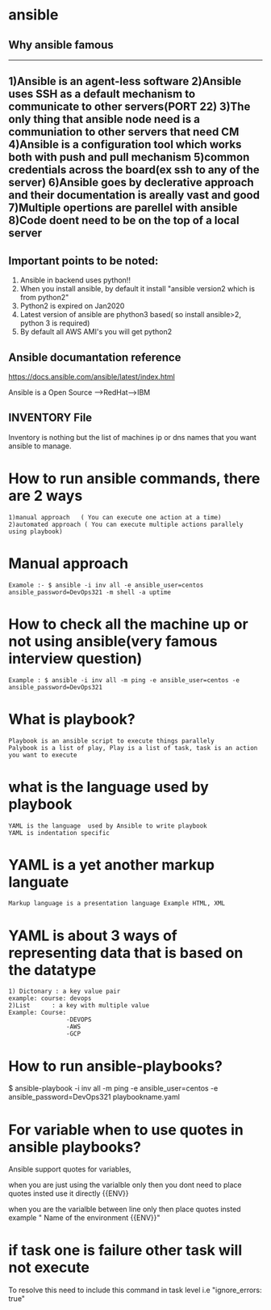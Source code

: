 # ansible

## Why ansible famous

---
1)Ansible is an agent-less software
2)Ansible uses SSH as a default mechanism to communicate to other servers(PORT 22)
3)The only thing that ansible node need is a communiation to other servers that need CM
4)Ansible is a configuration tool which works both with push and pull mechanism
5)common credentials across the board(ex ssh to any of the server)
6)Ansible goes by declerative approach and their documentation is areally vast and good
7)Multiple opertions are parellel with ansible
8)Code doent need to be on the top of a local server
---
## Important points to be noted:
1) Ansible in backend uses python!!
3) When you install ansible, by default it install "ansible version2 which is from python2"
3) Python2 is expired on Jan2020
4) Latest version of ansible are phython3 based( so install ansible>2, python 3 is required)
5) By default all AWS AMI's you will get python2

## Ansible documantation reference
https://docs.ansible.com/ansible/latest/index.html


Ansible is a Open Source -->RedHat-->IBM

## INVENTORY File

Inventory is nothing but the list of machines ip or dns names that you want ansible to manage.



# How to run ansible commands, there are 2 ways
    1)manual approach   ( You can execute one action at a time)
    2)automated approach ( You can execute multiple actions parallely using playbook)

# Manual approach
    Examole :- $ ansible -i inv all -e ansible_user=centos ansible_password=DevOps321 -m shell -a uptime

# How to check all the machine up or not using ansible(very famous interview question)
    Example : $ ansible -i inv all -m ping -e ansible_user=centos -e ansible_password=DevOps321

# What is playbook?
    Playbook is an ansible script to execute things parallely
    Palybook is a list of play, Play is a list of task, task is an action you want to execute

# what is the language used by playbook
    YAML is the language  used by Ansible to write playbook
    YAML is indentation specific

# YAML is a yet another markup languate
    Markup language is a presentation language Example HTML, XML

# YAML is about 3 ways of representing data that is based on the datatype
    1) Dictonary : a key value pair
    example: course: devops
    2)List      : a key with multiple value
    Example: Course:
                    -DEVOPS
                    -AWS
                    -GCP

# How to run ansible-playbooks?
 $ ansible-playbook -i inv all -m ping -e ansible_user=centos -e ansible_password=DevOps321 playbookname.yaml

# For variable when to use quotes in ansible playbooks?
 Ansible support quotes for variables, 
 
 when you are just using the varialble only then you dont need to place quotes insted use it directly {{ENV}}

 when you are  the varialble between line only then place quotes insted  example " Name of the environment {{ENV}}"

# if task one is failure other task will not execute
 To resolve this need to include this command in task level i.e "ignore_errors: true"




